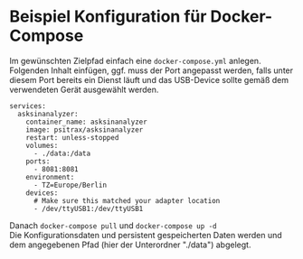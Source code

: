 # Beispiel Konfiguration für Docker-Compose

Im gewünschten Zielpfad einfach eine ```docker-compose.yml``` anlegen.  
Folgenden Inhalt einfügen, ggf. muss der Port angepasst werden, falls unter diesem Port bereits ein Dienst läuft und das USB-Device sollte gemäß dem verwendeten Gerät ausgewählt werden.

```version: '3.2'
services:
  asksinanalyzer:
    container_name: asksinanalyzer
    image: psitrax/asksinanalyzer
    restart: unless-stopped
    volumes:
      - ./data:/data
    ports:
      - 8081:8081
    environment:
      - TZ=Europe/Berlin
    devices:
      # Make sure this matched your adapter location
      - /dev/ttyUSB1:/dev/ttyUSB1
```

Danach ```docker-compose pull``` und ```docker-compose up -d```  
Die Konfigurationsdaten und persistent gespeicherten Daten werden und dem angegebenen Pfad (hier der Unterordner "./data") abgelegt.
